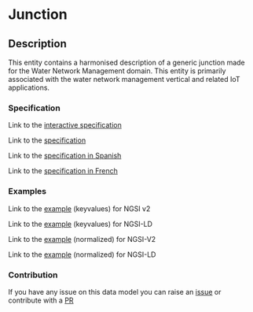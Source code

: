 # Junction

## Description 

This entity contains a harmonised description of a generic junction made for
the Water Network Management domain. This entity is primarily associated
with the water network management vertical and related IoT applications.

### Specification

Link to the [interactive specification](https://swagger.lab.fiware.org/?url=https://smart-data-models.github.io/dataModel.WaterNetworkManagement/Junction/swagger.yaml)

Link to the [specification](https://github.com/smart-data-models/dataModel.WaterNetworkManagement/blob/master/Junction/doc/spec.md)

Link to the [specification in Spanish](https://github.com/smart-data-models/dataModel.WaterNetworkManagement/blob/master/Junction/doc/spec_ES.md)

Link to the [specification in French](https://github.com/smart-data-models/dataModel.WaterNetworkManagement/blob/master/Junction/doc/spec_FR.md)
### Examples

Link to the [example](https://smart-data-models.github.io/dataModel.WaterNetworkManagement/Junction/examples/example.json) (keyvalues) for NGSI v2

Link to the [example](https://smart-data-models.github.io/dataModel.WaterNetworkManagement/Junction/examples/example.jsonld) (keyvalues) for NGSI-LD

Link to the [example](https://smart-data-models.github.io/dataModel.WaterNetworkManagement/Junction/examples/example-normalized.json) (normalized) for NGSI-V2

Link to the [example](https://smart-data-models.github.io/dataModel.WaterNetworkManagement/Junction/examples/example-normalized.jsonld) (normalized) for NGSI-LD
### Contribution

 If you have any issue on this data model you can raise an [issue](https://github.com/smart-data-models/dataModel.WaterNetworkManagement/issues)  or contribute with a [PR](https://github.com/smart-data-models/dataModel.WaterNetworkManagement/pulls)